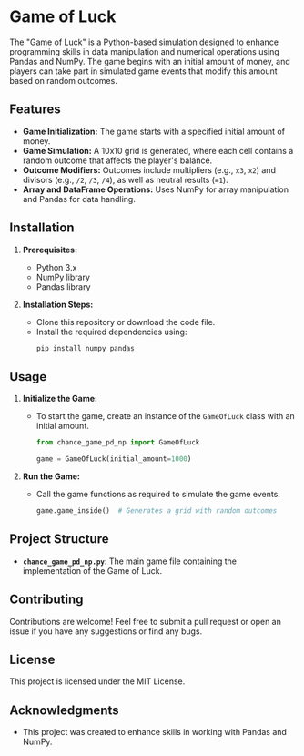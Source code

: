 # Game of Luck

The "Game of Luck" is a Python-based simulation designed to enhance programming skills in data manipulation and numerical operations using Pandas and NumPy. The game begins with an initial amount of money, and players can take part in simulated game events that modify this amount based on random outcomes.

## Features

- **Game Initialization:** The game starts with a specified initial amount of money.
- **Game Simulation:** A 10x10 grid is generated, where each cell contains a random outcome that affects the player's balance.
- **Outcome Modifiers:** Outcomes include multipliers (e.g., `x3`, `x2`) and divisors (e.g., `/2`, `/3`, `/4`), as well as neutral results (`=1`).
- **Array and DataFrame Operations:** Uses NumPy for array manipulation and Pandas for data handling.

## Installation

1. **Prerequisites:**
   - Python 3.x
   - NumPy library
   - Pandas library

2. **Installation Steps:**
   - Clone this repository or download the code file.
   - Install the required dependencies using:
     ```bash
     pip install numpy pandas
     ```

## Usage

1. **Initialize the Game:**
   - To start the game, create an instance of the `GameOfLuck` class with an initial amount.
     ```python
     from chance_game_pd_np import GameOfLuck
     
     game = GameOfLuck(initial_amount=1000)
     ```

2. **Run the Game:**
   - Call the game functions as required to simulate the game events.
     ```python
     game.game_inside()  # Generates a grid with random outcomes
     ```

## Project Structure

- **`chance_game_pd_np.py`**: The main game file containing the implementation of the Game of Luck.

## Contributing

Contributions are welcome! Feel free to submit a pull request or open an issue if you have any suggestions or find any bugs.

## License

This project is licensed under the MIT License.

## Acknowledgments

- This project was created to enhance skills in working with Pandas and NumPy.
